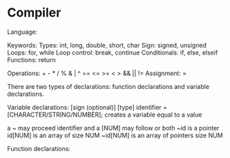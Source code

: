 # Compiler

Language:

Keywords:
Types: int, long, double, short, char
Sign: signed, unsigned
Loops: for, while
Loop control: break, continue
Conditionals: if, else, elseif
Functions: return


Operations: + - * / % & | ^ == <= >= < > && || !=
Assignment: =



There are two types of declarations: function declarations and variable declarations.

Variable declarations:
[sign (optional)] [type] identifier = [CHARACTER/STRING/NUMBER]; creates a variable equal to a value

a ~ may proceed identifier and a [NUM] may follow or both
~id is a pointer
id[NUM] is an array of size NUM
~id[NUM] is an array of pointers size NUM

Function declarations:
